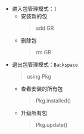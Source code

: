 * 进入包管理模式：`]`
  * 安装新的包
    > add GR
  * 删除包
    > rm GR
* 退出包管理模式：`Backspace`
  > using Pkg
  * 查看安装的所有包
    > Pkg.installed()
  * 升级所有包
    > Pkg.update()
